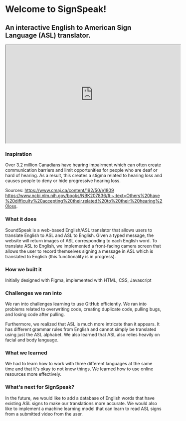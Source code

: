 # Welcome to SignSpeak!
## An interactive English to American Sign Language (ASL) translator.

<iframe width="560" height="315"
src="https://www.youtube.com/watch?v=GQubN0S3-zI">
</iframe>


### Inspiration

Over 3.2 million Canadians have hearing impairment which can often create communication barriers and limit opportunities for people who are deaf or hard of hearing. As a result, this creates a stigma related to hearing loss and causes people to deny or hide progressive hearing loss.

Sources: https://www.cmaj.ca/content/192/50/e1809 https://www.ncbi.nlm.nih.gov/books/NBK207836/#:~:text=Others%20have%20difficulty%20accepting%20their,related%20to%20their%20hearing%20loss.

### What it does

SoundSpeak is a web-based English/ASL translator that allows users to translate English to ASL and ASL to English. Given a typed message, the website will return images of ASL corresponding to each English word. To translate ASL to English, we implemented a front-facing camera screen that allows the user to record themselves signing a message in ASL which is translated to English (this functionality is in progress).

### How we built it

Initially designed with Figma, implemented with HTML, CSS, Javascript

### Challenges we ran into

We ran into challenges learning to use GitHub efficiently. We ran into problems related to overwriting code, creating duplicate code, pulling bugs, and losing code after pulling.

Furthermore, we realized that ASL is much more intricate than it appears. It has different grammar rules from English and cannot simply be translated using just the ASL alphabet. We also learned that ASL also relies heavily on facial and body language.

### What we learned

We had to learn how to work with three different languages at the same time and that it's okay to not know things. We learned how to use online resources more effectively.

### What's next for SignSpeak?

In the future, we would like to add a database of English words that have existing ASL signs to make our translations more accurate. We would also like to implement a machine learning model that can learn to read ASL signs from a submitted video from the user.